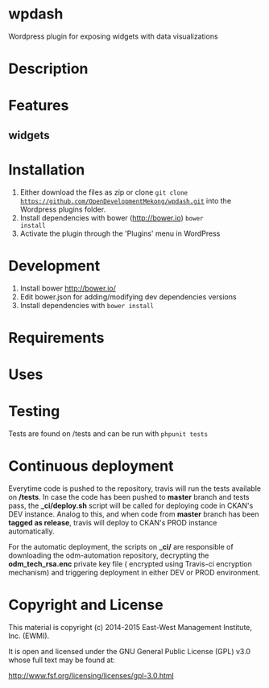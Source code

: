 wpdash
=======

Wordpress plugin for exposing widgets with data visualizations

# Description

# Features

## widgets

# Installation

1. Either download the files as zip or clone <code>git clone https://github.com/OpenDevelopmentMekong/wpdash.git</code> into the Wordpress plugins folder.
2. Install dependencies with bower (http://bower.io) <code>bower install</code>
3. Activate the plugin through the 'Plugins' menu in WordPress

# Development

1. Install bower http://bower.io/
2. Edit bower.json for adding/modifying dev dependencies versions
3. Install dependencies with <code>bower install</code>

# Requirements


# Uses


# Testing

Tests are found on /tests and can be run with ```phpunit tests```

# Continuous deployment

Everytime code is pushed to the repository, travis will run the tests available on **/tests**. In case the code has been pushed to **master** branch and tests pass, the **_ci/deploy.sh** script will be called for deploying code in CKAN's DEV instance. Analog to this, and when code from **master** branch has been **tagged as release**, travis will deploy to CKAN's PROD instance automatically.

For the automatic deployment, the scripts on **_ci/** are responsible of downloading the odm-automation repository, decrypting the **odm_tech_rsa.enc** private key file ( encrypted using Travis-ci encryption mechanism) and triggering deployment in either DEV or PROD environment.

# Copyright and License

This material is copyright (c) 2014-2015 East-West Management Institute, Inc. (EWMI).

It is open and licensed under the GNU General Public License (GPL) v3.0 whose full text may be found at:

http://www.fsf.org/licensing/licenses/gpl-3.0.html
